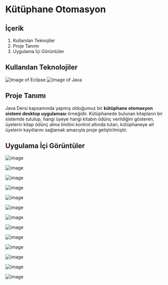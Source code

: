 # Kütüphane Otomasyon

## İçerik

1. Kullanılan Teknojiler
2. Proje Tanımı
3. Uygulama İçi Görüntüler

## Kullanılan Teknolojiler

![Image of Eclipse](https://www.pngkit.com/png/detail/223-2231671_eclipse-is-one-of-the-most-popular-and.png "Eclipse")
![Image of Java](https://yazilimamelesi.files.wordpress.com/2013/03/java_logo.jpg "Java")

## Proje Tanımı

Java Dersi kapsamında yapmış olduğumuz bir **kütüphane otomasyon sistemi desktop uygulaması** örneğidir. Kütüphanede bulunan kitapların bir sistemde tutulup, hangi üyeye hangi kitabın ödünç verildiğini gösteren, üyelerin kitap ödünç alma limitini kontrol altında tutan, kütüphaneye ait üyelerin kayıtlarını sağlamak amacıyla proje geliştirilmiştir.

## Uygulama İçi Görüntüler

![image](https://user-images.githubusercontent.com/37263322/116824703-43723600-ab94-11eb-9084-368c548eeff0.png "Personel Kayıt Başarılı")

![image](https://user-images.githubusercontent.com/37263322/116824714-508f2500-ab94-11eb-9638-d770e05899fa.png "Personel Kayıt Hatalı")

![image](https://user-images.githubusercontent.com/37263322/116824735-68ff3f80-ab94-11eb-96bf-c103d42020e3.png "Giriş Ekranı")

![image](https://user-images.githubusercontent.com/37263322/116824739-7288a780-ab94-11eb-8a6f-b8025c74f249.png "Yeni Kitap Ekleme")

![image](https://user-images.githubusercontent.com/37263322/116824744-79171f00-ab94-11eb-8f0e-36631f92fe65.png "Mevcut Kitabı Yeniden Ekleme")

![image](https://user-images.githubusercontent.com/37263322/116824761-88966800-ab94-11eb-92d3-710f87a80e4a.png "Kitap Sil")

![image](https://user-images.githubusercontent.com/37263322/116824763-8df3b280-ab94-11eb-9070-5567bd5fd2ea.png "Kitap Ara")

![image](https://user-images.githubusercontent.com/37263322/116824774-9a780b00-ab94-11eb-9368-ac6dce415c99.png "Üye Kaydı Başarılı")

![image](https://user-images.githubusercontent.com/37263322/116824782-a368dc80-ab94-11eb-9b30-2478ce0a1f3f.png "Üye Kaydı Hata")

![image](https://user-images.githubusercontent.com/37263322/116824798-b7acd980-ab94-11eb-88c2-6729a8c06e03.png "Üye Ara")

![image](https://user-images.githubusercontent.com/37263322/116824813-d0b58a80-ab94-11eb-86b2-8c4d7f3315d9.png "Üye Sil")

![image](https://user-images.githubusercontent.com/37263322/116824802-bb406080-ab94-11eb-80ec-a11249922430.png "Kitap Ödünç Verme")

![image](https://user-images.githubusercontent.com/37263322/116824809-cabfa980-ab94-11eb-8edd-4303c7b36d02.png "Kitabı Teslim Alma")






